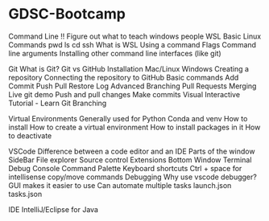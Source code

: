 # GDSC-Bootcamp

Command Line
!! Figure out what to teach windows people
WSL
Basic Linux Commands
pwd
ls
cd
ssh
What is WSL
Using a command
Flags
Command line arguments
Installing other command line interfaces (like git)

Git 
What is Git?
Git vs GitHub
Installation
Mac/Linux
Windows
Creating a repository
Connecting the repository to GitHub
Basic commands
Add
Commit
Push
Pull
Restore
Log
Advanced
Branching
Pull Requests
Merging
Live git demo
Push and pull changes
Make commits
Visual Interactive Tutorial - Learn Git Branching




Virtual Environments 
Generally used for Python
Conda and venv
How to install
How to create a virtual environment
How to install packages in it
How to deactivate


VSCode
Difference between a code editor and an IDE
Parts of the window
SideBar
File explorer
Source control
Extensions
Bottom Window
Terminal
Debug Console
Command Palette
Keyboard shortcuts
Ctrl + space for intellisense
copy/move commands
Debugging
Why use vscode debugger?
GUI makes it easier to use
Can automate multiple tasks
launch.json
tasks.json

IDE
IntelliJ/Eclipse for Java

